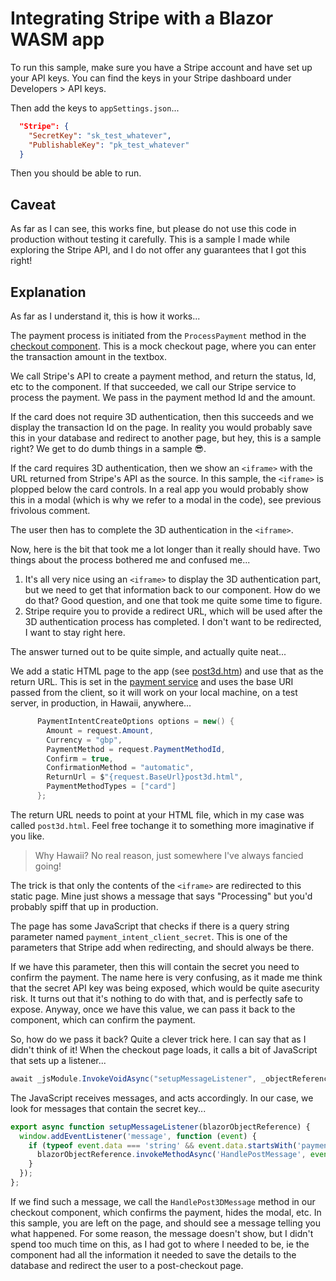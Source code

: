 ﻿# Integrating Stripe with a Blazor WASM app

To run this sample, make sure you have a Stripe account and have set up your API keys. You can find the keys in your Stripe dashboard under Developers > API keys.

Then add the keys to `appSettings.json`...

```json
  "Stripe": {
    "SecretKey": "sk_test_whatever",
    "PublishableKey": "pk_test_whatever"
  }
```

Then you should be able to run.

## Caveat

As far as I can see, this works fine, but please do not use this code in production without testing it carefully. This is a sample I made while exploring the Stripe API, and I do not offer any guarantees that I got this right!

## Explanation

As far as I understand it, this is how it works...

The payment process is initiated from the `ProcessPayment` method in the [checkout component](https://github.com/MrYossu/IntegratingStripeWithBlazorWASM/blob/master/StripeInWasm2/StripeInWasm2.Client/Pages/Checkout.razor). This is a mock checkout page, where you can enter the transaction amount in the textbox.

We call Stripe's API to create a payment method, and return the status, Id, etc to the component. If that succeeded, we call our Stripe service to process the payment. We pass in the payment method Id and the amount.

If the card does not require 3D authentication, then this succeeds and we display the transaction Id on the page. In reality you would probably save this in your database and redirect to another page, but hey, this is a sample right? We get to do dumb things in a sample 😎.

If the card requires 3D authentication, then we show an `<iframe>` with the URL returned from Stripe's API as the source. In this sample, the `<iframe>` is plopped below the card controls. In a real app you would probably show this in a modal (which is why we refer to a modal in the code), see previous frivolous comment.

The user then has to complete the 3D authentication in the `<iframe>`.

Now, here is the bit that took me a lot longer than it really should have. Two things about the process bothered me and confused me...

1. It's all very nice using an `<iframe>` to display the 3D authentication part, but we need to get that information back to our component. How do we do that? Good question, and one that took me quite some time to figure.
2. Stripe require you to provide a redirect URL, which will be used after the 3D authentication process has completed. I don't want to be redirected, I want to stay right here.

The answer turned out to be quite simple, and actually quite neat...

We add a static HTML page to the app (see [post3d.htm](https://github.com/MrYossu/IntegratingStripeWithBlazorWASM/blob/master/StripeInWasm2/StripeInWasm2/wwwroot/post3d.htm)) and use that as the return URL. This is set in the [payment service](https://github.com/MrYossu/IntegratingStripeWithBlazorWASM/blob/master/StripeInWasm2/StripeInWasm2/Services/PaymentService.cs#L51) and uses the base URI passed from the client, so it will work on your local machine, on a test server, in production, in Hawaii, anywhere...

```c#
      PaymentIntentCreateOptions options = new() {
        Amount = request.Amount,
        Currency = "gbp",
        PaymentMethod = request.PaymentMethodId,
        Confirm = true,
        ConfirmationMethod = "automatic",
        ReturnUrl = $"{request.BaseUrl}post3d.html",
        PaymentMethodTypes = ["card"]
      };
```

The return URL needs to point at your HTML file, which in my case was called `post3d.html`. Feel free tochange it to something more imaginative if you like.

>Why Hawaii? No real reason, just somewhere I've always fancied going!

The trick is that only the contents of the `<iframe>` are redirected to this static page. Mine just shows a message that says "Processing" but you'd probably spiff that up in production.

The page has some JavaScript that checks if there is a query string parameter named `payment_intent_client_secret`. This is one of the parameters that Stripe add when redirecting, and should always be there.

If we have this parameter, then this will contain the secret you need to confirm the payment. The name here is very confusing, as it made me think that the secret API key was being exposed, which would be quite  asecurity risk. It turns out that it's nothing to do with that, and is perfectly safe to expose. Anyway, once we have this value, we can pass it back to the component, which can confirm the payment.

So, how do we pass it back? Quite a clever trick here. I can say that as I didn't think of it! When the checkout page loads, it calls a bit of JavaScript that sets up a listener...

```c#
await _jsModule.InvokeVoidAsync("setupMessageListener", _objectReference);
```

The JavaScript receives messages, and acts accordingly. In our case, we look for messages that contain the secret key...

```js
export async function setupMessageListener(blazorObjectReference) {
  window.addEventListener('message', function (event) {
    if (typeof event.data === 'string' && event.data.startsWith('payment_intent_client_secret:')) {
      blazorObjectReference.invokeMethodAsync('HandlePostMessage', event.data);
    }
  });
};
```

If we find such a message, we call the `HandlePost3DMessage` method in our checkout component, which confirms the payment, hides the modal, etc. In this sample, you are left on the page, and should see a message telling you what happened. For some reason, the message doesn't show, but I didn't spend too much time on this, as I had got to where I needed to be, ie the component had all the information it needed to save the details to the database and redirect the user to a post-checkout page.
